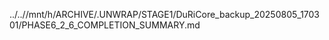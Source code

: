 ../..//mnt/h/ARCHIVE/.UNWRAP/STAGE1/DuRiCore_backup_20250805_170301/PHASE6_2_6_COMPLETION_SUMMARY.md